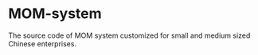 # MOM-system
The source code of MOM system customized for small and medium sized Chinese enterprises.
